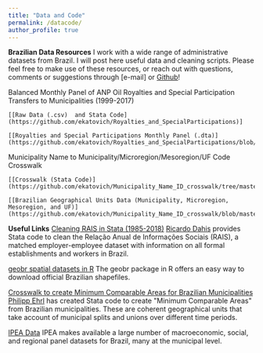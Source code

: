 ```yaml
---
title: "Data and Code"
permalink: /datacode/
author_profile: true
---
```


**Brazilian Data Resources**
I work with a wide range of administrative datasets from Brazil. I will post here useful data and cleaning scripts. Please feel free to make use of these resources, or reach out with questions, comments or suggestions through [e-mail] or [Github](https://github.com/ekatovich)!


Balanced Monthly Panel of ANP Oil Royalties and Special Participation Transfers to Municipalities (1999-2017)

	[[Raw Data (.csv)  and Stata Code](https://github.com/ekatovich/Royalties_and_SpecialParticipations)]  

	[[Royalties and Special Participations Monthly Panel (.dta)](https://github.com/ekatovich/Royalties_and_SpecialParticipations/blob/master/Data/Analysis/Royalties_and_SpecialPart_AnnualPanel_FINAL.dta)]



Municipality Name to Municipality/Microregion/Mesoregion/UF Code Crosswalk

	[[Crosswalk (Stata Code)](https://github.com/ekatovich/Municipality_Name_ID_crosswalk/tree/master)]

	[[Brazilian Geographical Units Data (Municipality, Microregion, Mesoregion, and UF)](https://github.com/ekatovich/Municipality_Name_ID_crosswalk/blob/master/Raw_Brazil_GeographicalUnits.csv)]





**Useful Links**
[Cleaning RAIS in Stata (1985-2018)](https://github.com/rdahis/clean_RAIS)
[Ricardo Dahis](https://www.ricardodahis.com/) provides Stata code to clean the Relação Anual de Informações Sociais (RAIS), a matched employer-employee dataset with information on all formal establishments and workers in Brazil. 

[geobr spatial datasets in R](https://cran.r-project.org/web/packages/geobr/vignettes/intro_to_geobr.html)
The geobr package in R offers an easy way to download official Brazilian shapefiles. 

[Crosswalk to create Minimum Comparable Areas for Brazilian Municipalities](https://sites.google.com/site/philippehrl/research)
[Philipp Ehrl](https://sites.google.com/site/philippehrl/) has created Stata code to create "Minimum Comparable Areas" from Brazilian municipalities. These are coherent geographical units that take account of municipal splits and unions over different time periods. 

[IPEA Data](http://www.ipeadata.gov.br/Default.aspx)
IPEA makes available a large number of macroeconomic, social, and regional panel datasets for Brazil, many at the municipal level. 
